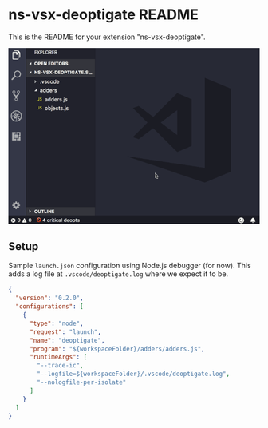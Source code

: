 # ns-vsx-deoptigate README

This is the README for your extension "ns-vsx-deoptigate".

![demo](assets/vsx-deoptigate.gif)


## Setup

Sample `launch.json` configuration using Node.js debugger (for now).
This adds a log file at `.vscode/deoptigate.log` where we expect it to be.

```json
{
  "version": "0.2.0",
  "configurations": [
    {
      "type": "node",
      "request": "launch",
      "name": "deoptigate",
      "program": "${workspaceFolder}/adders/adders.js",
      "runtimeArgs": [
        "--trace-ic",
        "--logfile=${workspaceFolder}/.vscode/deoptigate.log",
        "--nologfile-per-isolate"
      ]
    }
  ]
}
```
